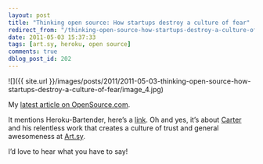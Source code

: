 ```yaml
---
layout: post
title: "Thinking open source: How startups destroy a culture of fear"
redirect_from: "/thinking-open-source-how-startups-destroy-a-culture-of-fear/"
date: 2011-05-03 15:37:33
tags: [art.sy, heroku, open source]
comments: true
dblog_post_id: 202
---
```

![]({{ site.url }}/images/posts/2011/2011-05-03-thinking-open-source-how-startups-destroy-a-culture-of-fear/image_4.jpg)

My [latest article on OpenSource.com](http://opensource.com/business/11/5/thinking-open-source-how-startups-destroy-culture-fear).

It mentions Heroku-Bartender, here’s a [link](https://github.com/sarcilav/heroku-bartender). Oh and yes, it’s about [Carter](http://carterac.tumblr.com) and his relentless work that creates a culture of trust and general awesomeness at [Art.sy](https://artsy.net).

I’d love to hear what you have to say!
